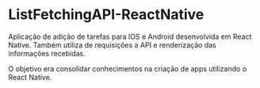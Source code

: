 # ListFetchingAPI-ReactNative
Aplicação de adição de tarefas para IOS e Android desenvolvida em React Native. Também utiliza de requisições a API e renderização das informações recebidas.

O objetivo era consolidar conhecimentos na criação de apps utilizando o React Native.
